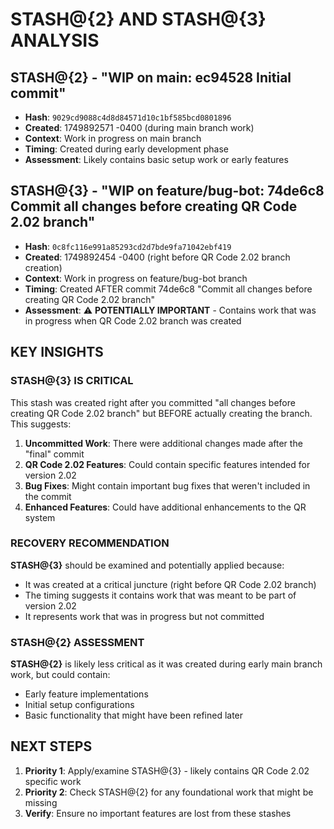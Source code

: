 # STASH@{2} AND STASH@{3} ANALYSIS

## STASH@{2} - "WIP on main: ec94528 Initial commit"
- **Hash**: `9029cd9088c4d8d84571d10c1bf585bcd0801896`
- **Created**: 1749892571 -0400 (during main branch work)
- **Context**: Work in progress on main branch
- **Timing**: Created during early development phase
- **Assessment**: Likely contains basic setup work or early features

## STASH@{3} - "WIP on feature/bug-bot: 74de6c8 Commit all changes before creating QR Code 2.02 branch"
- **Hash**: `0c8fc116e991a85293cd2d7bde9fa71042ebf419`  
- **Created**: 1749892454 -0400 (right before QR Code 2.02 branch creation)
- **Context**: Work in progress on feature/bug-bot branch
- **Timing**: Created AFTER commit 74de6c8 "Commit all changes before creating QR Code 2.02 branch"
- **Assessment**: ⚠️ **POTENTIALLY IMPORTANT** - Contains work that was in progress when QR Code 2.02 branch was created

## KEY INSIGHTS

### STASH@{3} IS CRITICAL
This stash was created right after you committed "all changes before creating QR Code 2.02 branch" but BEFORE actually creating the branch. This suggests:

1. **Uncommitted Work**: There were additional changes made after the "final" commit
2. **QR Code 2.02 Features**: Could contain specific features intended for version 2.02
3. **Bug Fixes**: Might contain important bug fixes that weren't included in the commit
4. **Enhanced Features**: Could have additional enhancements to the QR system

### RECOVERY RECOMMENDATION
**STASH@{3}** should be examined and potentially applied because:
- It was created at a critical juncture (right before QR Code 2.02 branch)
- The timing suggests it contains work that was meant to be part of version 2.02
- It represents work that was in progress but not committed

### STASH@{2} ASSESSMENT
**STASH@{2}** is likely less critical as it was created during early main branch work, but could contain:
- Early feature implementations
- Initial setup configurations
- Basic functionality that might have been refined later

## NEXT STEPS
1. **Priority 1**: Apply/examine STASH@{3} - likely contains QR Code 2.02 specific work
2. **Priority 2**: Check STASH@{2} for any foundational work that might be missing
3. **Verify**: Ensure no important features are lost from these stashes 